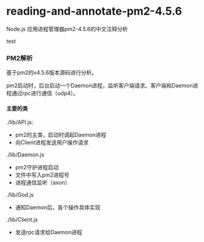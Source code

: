 # reading-and-annotate-pm2-4.5.6
Node.js 应用进程管理器pm2-4.5.6的中文注释分析

test
### PM2解析

基于pm2的v4.5.6版本源码进行分析。

pm2启动时，后台启动一个Daemon进程，监听客户端请求。客户端和Daemon进程通过rpc进行通信（udp4）。
#### 主要的类
./lib/API.js:
  - pm2的主类，启动时调起Daemon进程
  - 向Client进程发送用户操作请求

./lib/Daemon.js
  - pm2守护进程启动
  - 文件中写入pm2进程号
  - 进程通信监听（axon）

./lib/God.js
  - 通知Daemon后，各个操作具体实现

./lib/Client.js
  - 发送rpc请求给Daemon进程
